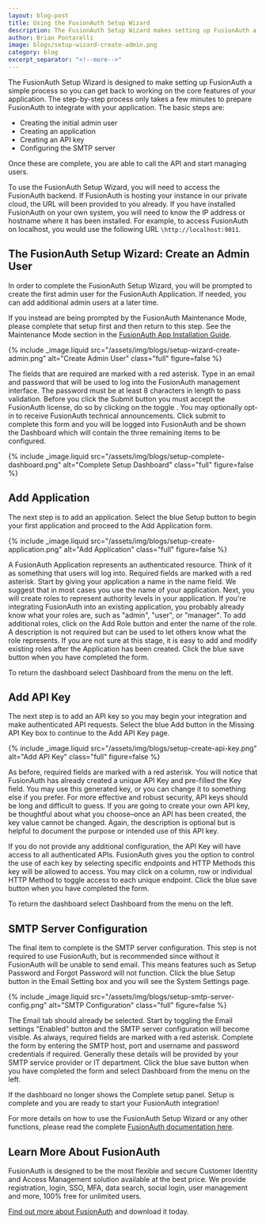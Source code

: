 ```yaml
---
layout: blog-post
title: Using the FusionAuth Setup Wizard
description: The FusionAuth Setup Wizard makes setting up FusionAuth a simple step-by-step process.
author: Brian Pontarelli
image: blogs/setup-wizard-create-admin.png
category: blog
excerpt_separator: "<!--more-->"
---
```


The FusionAuth Setup Wizard is designed to make setting up FusionAuth a simple process so you can get back to working on the core features of your application. The step-by-step process only takes a few minutes to prepare FusionAuth to integrate with your application. The basic steps are:

<!--more-->

- Creating the initial admin user
- Creating an application
- Creating an API key
- Configuring the SMTP server

Once these are complete, you are able to call the API and start managing users.

To use the FusionAuth Setup Wizard, you will need to access the FusionAuth backend. If FusionAuth is hosting your instance in our private cloud, the URL will been provided to you already. If you have installed FusionAuth on your own system, you will need to know the IP address or hostname where it has been installed. For example, to access FusionAuth on localhost, you would use the following URL `\http://localhost:9011`.

## The FusionAuth Setup Wizard: Create an Admin User

In order to complete the FusionAuth Setup Wizard, you will be prompted to create the first admin user for the FusionAuth Application. If needed, you can add additional admin users at a later time.

If you instead are being prompted by the FusionAuth Maintenance Mode, please complete that setup first and then return to this step. See the Maintenance Mode section in the [FusionAuth App Installation Guide](/docs/v1/tech/installation-guide/fusionauth-app).

{% include _image.liquid src="/assets/img/blogs/setup-wizard-create-admin.png" alt="Create Admin User" class="full" figure=false %}

The fields that are required are marked with a red asterisk. Type in an email and password that will be used to log into the FusionAuth management interface. The password must be at least 8 characters in length to pass validation. Before you click the Submit button you must accept the FusionAuth license, do so by clicking on the toggle .  You may optionally opt-in to receive FusionAuth technical announcements. Click submit to complete this form and you will be logged into FusionAuth and be shown the Dashboard which will contain the three remaining items to be configured.

{% include _image.liquid src="/assets/img/blogs/setup-complete-dashboard.png" alt="Complete Setup Dashboard" class="full" figure=false %}

## Add Application

The next step is to add an application. Select the blue Setup button to begin your first application and proceed to the Add Application form.

{% include _image.liquid src="/assets/img/blogs/setup-create-application.png" alt="Add Application" class="full" figure=false %}

A FusionAuth Application represents an authenticated resource. Think of it as something that users will log into. Required fields are marked with a red asterisk. Start by giving your application a name in the name field. We suggest that in most cases you use the name of your application. Next, you will create roles to represent authority levels in your application. If you're integrating FusionAuth into an existing application, you probably already know what your roles are, such as "admin", "user", or "manager". To add additional roles, click on the Add Role button and enter the name of the role. A description is not required but can be used to let others know what the role represents. If you are not sure at this stage, it is easy to add and modify existing roles after the Application has been created. Click the blue save button when you have completed the form.

To return the dashboard select Dashboard from the menu on the left.

## Add API Key

The next step is to add an API key so you may begin your integration and make authenticated API requests. Select the blue Add button in the Missing API Key box to continue to the Add API Key page.

{% include _image.liquid src="/assets/img/blogs/setup-create-api-key.png" alt="Add API Key" class="full" figure=false %}

As before, required fields are marked with a red asterisk. You will notice that FusionAuth has already created a unique API Key and pre-filled the Key field. You may use this generated key, or you can change it to something else if you prefer. For more effective and robust security, API keys should be long and difficult to guess. If you are going to create your own API key, be thoughtful about what you choose–once an API has been created, the key value cannot be changed. Again, the description is optional but is helpful to document the purpose or intended use of this API key.

If you do not provide any additional configuration, the API Key will have access to all authenticated APIs. FusionAuth gives you the option to control the use of each key by selecting specific endpoints and HTTP Methods this key will be allowed to access. You may click on a column, row or individual HTTP Method to toggle access to each unique endpoint. Click the blue save button when you have completed the form.

To return the dashboard select Dashboard from the menu on the left.

## SMTP Server Configuration

The final item to complete is the SMTP server configuration. This step is not required to use FusionAuth, but is recommended since without it FusionAuth will be unable to send email. This means features such as Setup Password and Forgot Password will not function. Click the blue Setup button in the Email Setting box and you will see the System Settings page.

{% include _image.liquid src="/assets/img/blogs/setup-smtp-server-config.png" alt="SMTP Configuration" class="full" figure=false %}

The Email tab should already be selected. Start by toggling the Email settings "Enabled" button and the SMTP server configuration will become visible. As always, required fields are marked with a red asterisk. Complete the form by entering the SMTP host, port and username and password credentials if required. Generally these details will be provided by your SMTP service provider or IT department. Click the blue save button when you have completed the form and select Dashboard from the menu on the left.

If the dashboard no longer shows the Complete setup panel. Setup is complete and you are ready to start your FusionAuth integration!

For more details on how to use the FusionAuth Setup Wizard or any other functions, please read the complete [FusionAuth documentation here](/docs/v1/tech/tutorials/setup-wizard "Jump to the FusionAuth Docs").

## Learn More About FusionAuth

FusionAuth is designed to be the most flexible and secure Customer Identity and Access Management solution available at the best price. We provide registration, login, SSO, MFA, data search, social login, user management and more, 100% free for unlimited users.

[Find out more about FusionAuth](https://fusionauth.io/ "FusionAuth Home") and download it today.
